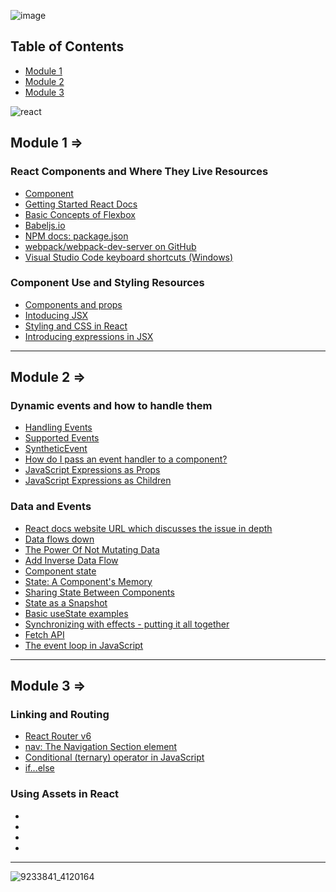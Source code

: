 ![image](https://github.com/user-attachments/assets/ad54df04-ca6a-42cd-9a8c-c15b4a499c13)

## Table of Contents

- [Module 1](#module-1-)
- [Module 2](#module-2-)
- [Module 3](#module-3-)

![react](https://github.com/user-attachments/assets/d85b64ec-90fb-4df1-b8d9-201a34eb4943)

## Module 1 =>

### React Components and Where They Live Resources

- [Component](https://react.dev/reference/react/Component#catching-rendering-errors-with-an-error-boundary)
- [Getting Started React Docs](https://legacy.reactjs.org/docs/getting-started.html)
- [Basic Concepts of Flexbox](https://developer.mozilla.org/en-US/docs/Web/CSS/CSS_flexible_box_layout/Basic_concepts_of_flexbox)
- [Babeljs.io](https://babeljs.io/)
- [NPM docs: package.json](https://docs.npmjs.com/cli/v7/configuring-npm/package-json)
- [webpack/webpack-dev-server on GitHub](https://github.com/webpack/webpack-dev-server)
- [Visual Studio Code keyboard shortcuts (Windows)](https://legacy.reactjs.org/docs/getting-started.html)

### Component Use and Styling Resources

- [Components and props](https://legacy.reactjs.org/docs/components-and-props.html)
- [Intoducing JSX](https://legacy.reactjs.org/docs/introducing-jsx.html)
- [Styling and CSS in React](https://legacy.reactjs.org/docs/faq-styling.html)
- [Introducing expressions in JSX](https://legacy.reactjs.org/docs/introducing-jsx.html#embedding-expressions-in-jsx)

---

## Module 2 =>

### Dynamic events and how to handle them

- [Handling Events](https://reactjs.org/docs/handling-events.html#gatsby-focus-wrapper)
- [Supported Events](https://reactjs.org/docs/events.html#supported-events)
- [SyntheticEvent](https://reactjs.org/docs/events.html#gatsby-focus-wrapper)
- [How do I pass an event handler to a component?](https://reactjs.org/docs/faq-functions.html#how-do-i-pass-an-event-handler-like-onclick-to-a-component)
- [JavaScript Expressions as Props](https://reactjs.org/docs/jsx-in-depth.html#javascript-expressions-as-props)
- [JavaScript Expressions as Children](https://reactjs.org/docs/jsx-in-depth.html#javascript-expressions-as-children)

### Data and Events

- [React docs website URL which discusses the issue in depth](https://reactjs.org/blog/2018/03/27/update-on-async-rendering.html)
- [Data flows down](https://reactjs.org/docs/state-and-lifecycle.html#the-data-flows-down)
- [The Power Of Not Mutating Data](https://reactjs.org/docs/optimizing-performance.html#the-power-of-not-mutating-data)
- [Add Inverse Data Flow](https://reactjs.org/docs/thinking-in-react.html#step-5-add-inverse-data-flow)
- [Component state](https://reactjs.org/docs/faq-state.html)
- [State: A Component's Memory](https://beta.reactjs.org/learn/state-a-components-memory)
- [Sharing State Between Components](https://beta.reactjs.org/learn/sharing-state-between-components)
- [State as a Snapshot](https://beta.reactjs.org/learn/state-as-a-snapshot)
- [Basic useState examples](https://beta.reactjs.org/apis/usestate#examples-basic)
- [Synchronizing with effects - putting it all together](https://beta.reactjs.org/learn/synchronizing-with-effects#putting-it-all-together)
- [Fetch API](https://developer.mozilla.org/en-US/docs/Web/API/Fetch_API)
- [The event loop in JavaScript](https://developer.mozilla.org/en-US/docs/Web/JavaScript/EventLoop)


---

## Module 3 =>

### Linking and Routing

- [React Router v6](https://reactrouter.com/)
- [nav: The Navigation Section element](https://developer.mozilla.org/en-US/docs/Web/HTML/Element/nav)
- [Conditional (ternary) operator in JavaScript](https://developer.mozilla.org/en-US/docs/Web/JavaScript/Reference/Operators/Conditional_Operator)
- [if...else](https://developer.mozilla.org/en-US/docs/Web/JavaScript/Reference/Statements/if...else)
  
### Using Assets in React

- []()
- []()
- []()
- []()

---
![9233841_4120164](https://github.com/user-attachments/assets/6179e909-e580-4e3b-9c16-ffd1784c8773)
